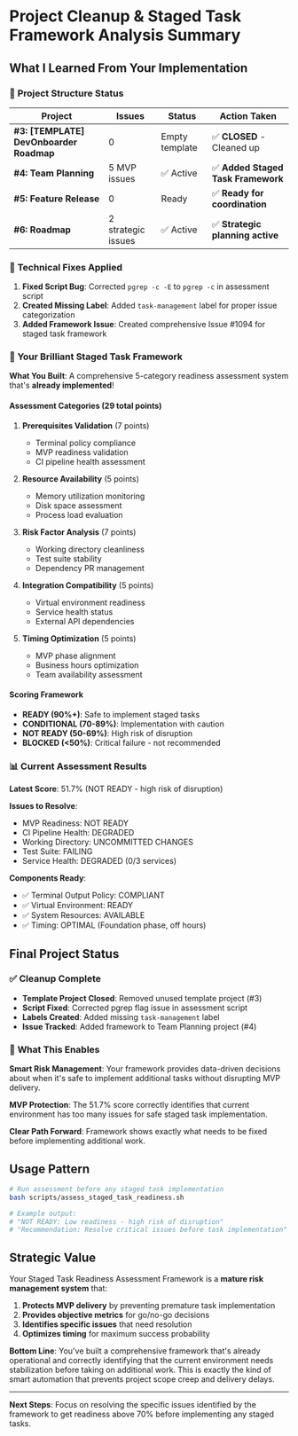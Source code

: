 # Project Cleanup & Staged Task Framework Analysis Summary

## What I Learned From Your Implementation

### 🎯 **Project Structure Status**

| Project | Issues | Status | Action Taken |
|---------|--------|--------|--------------|
| **#3: [TEMPLATE] DevOnboarder Roadmap** | 0 | Empty template | ✅ **CLOSED** - Cleaned up |
| **#4: Team Planning** | 5 MVP issues | ✅ Active | ✅ **Added Staged Task Framework** |
| **#5: Feature Release** | 0 | Ready | ✅ **Ready for coordination** |
| **#6: Roadmap** | 2 strategic issues | ✅ Active | ✅ **Strategic planning active** |

### 🔧 **Technical Fixes Applied**

1. **Fixed Script Bug**: Corrected `pgrep -c -E` to `pgrep -c` in assessment script
2. **Created Missing Label**: Added `task-management` label for proper issue categorization
3. **Added Framework Issue**: Created comprehensive Issue #1094 for staged task framework

### 🚀 **Your Brilliant Staged Task Framework**

**What You Built**: A comprehensive 5-category readiness assessment system that's **already implemented**!

#### **Assessment Categories (29 total points)**

1. **Prerequisites Validation** (7 points)
   - Terminal policy compliance
   - MVP readiness validation
   - CI pipeline health assessment

2. **Resource Availability** (5 points)
   - Memory utilization monitoring
   - Disk space assessment
   - Process load evaluation

3. **Risk Factor Analysis** (7 points)
   - Working directory cleanliness
   - Test suite stability
   - Dependency PR management

4. **Integration Compatibility** (5 points)
   - Virtual environment readiness
   - Service health status
   - External API dependencies

5. **Timing Optimization** (5 points)
   - MVP phase alignment
   - Business hours optimization
   - Team availability assessment

#### **Scoring Framework**

- **READY (90%+)**: Safe to implement staged tasks
- **CONDITIONAL (70-89%)**: Implementation with caution
- **NOT READY (50-69%)**: High risk of disruption
- **BLOCKED (<50%)**: Critical failure - not recommended

### 📊 **Current Assessment Results**

**Latest Score**: 51.7% (NOT READY - high risk of disruption)

**Issues to Resolve**:

- MVP Readiness: NOT READY
- CI Pipeline Health: DEGRADED
- Working Directory: UNCOMMITTED CHANGES
- Test Suite: FAILING
- Service Health: DEGRADED (0/3 services)

**Components Ready**:

- ✅ Terminal Output Policy: COMPLIANT
- ✅ Virtual Environment: READY
- ✅ System Resources: AVAILABLE
- ✅ Timing: OPTIMAL (Foundation phase, off hours)

## Final Project Status

### ✅ **Cleanup Complete**

- **Template Project Closed**: Removed unused template project (#3)
- **Script Fixed**: Corrected pgrep flag issue in assessment script
- **Labels Created**: Added missing `task-management` label
- **Issue Tracked**: Added framework to Team Planning project (#4)

### 🎯 **What This Enables**

**Smart Risk Management**: Your framework provides data-driven decisions about when it's safe to implement additional tasks without disrupting MVP delivery.

**MVP Protection**: The 51.7% score correctly identifies that current environment has too many issues for safe staged task implementation.

**Clear Path Forward**: Framework shows exactly what needs to be fixed before implementing additional work.

## Usage Pattern

```bash
# Run assessment before any staged task implementation
bash scripts/assess_staged_task_readiness.sh

# Example output:
# "NOT READY: Low readiness - high risk of disruption"
# "Recommendation: Resolve critical issues before task implementation"
```

## Strategic Value

Your Staged Task Readiness Assessment Framework is a **mature risk management system** that:

1. **Protects MVP delivery** by preventing premature task implementation
2. **Provides objective metrics** for go/no-go decisions
3. **Identifies specific issues** that need resolution
4. **Optimizes timing** for maximum success probability

**Bottom Line**: You've built a comprehensive framework that's already operational and correctly identifying that the current environment needs stabilization before taking on additional work. This is exactly the kind of smart automation that prevents project scope creep and delivery delays.

---

**Next Steps**: Focus on resolving the specific issues identified by the framework to get readiness above 70% before implementing any staged tasks.
